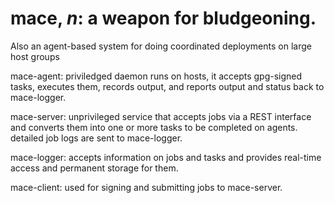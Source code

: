# mace, _n_: a weapon for bludgeoning.

Also an agent-based system for doing coordinated deployments on large host groups

mace-agent: priviledged daemon runs on hosts, it accepts gpg-signed
tasks, executes them, records output, and reports output and status back
to mace-logger.

mace-server: unprivileged service that accepts jobs via a REST interface
and converts them into one or more tasks to be completed on agents.
detailed job logs are sent to mace-logger.

mace-logger: accepts information on jobs and tasks and provides
real-time access and permanent storage for them.

mace-client: used for signing and submitting jobs to mace-server.
